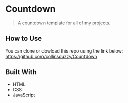 # Countdown

> A countdown template for all of my projects.

## How to Use

You can clone or dowload this repo using the link below:
https://github.com/collinsduzzy/Countdown

## Built With

* HTML
* CSS
* JavaScript
